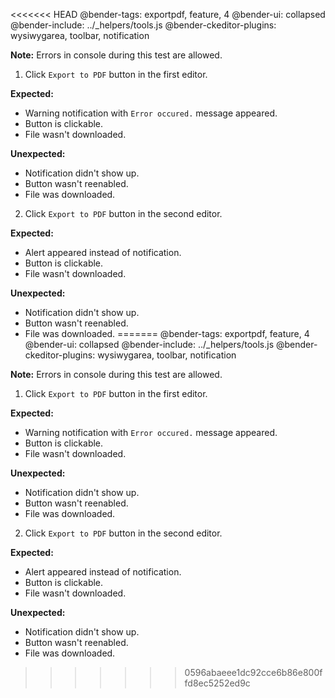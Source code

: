 <<<<<<< HEAD
@bender-tags: exportpdf, feature, 4
@bender-ui: collapsed
@bender-include: ../_helpers/tools.js
@bender-ckeditor-plugins: wysiwygarea, toolbar, notification

**Note:** Errors in console during this test are allowed.

1. Click `Export to PDF` button in the first editor.

  **Expected:**

  * Warning notification with `Error occured.` message appeared.
  * Button is clickable.
  * File wasn't downloaded.

  **Unexpected:**

  * Notification didn't show up.
  * Button wasn't reenabled.
  * File was downloaded.

2. Click `Export to PDF` button in the second editor.

  **Expected:**

  * Alert appeared instead of notification.
  * Button is clickable.
  * File wasn't downloaded.

  **Unexpected:**

  * Notification didn't show up.
  * Button wasn't reenabled.
  * File was downloaded.
=======
@bender-tags: exportpdf, feature, 4
@bender-ui: collapsed
@bender-include: ../_helpers/tools.js
@bender-ckeditor-plugins: wysiwygarea, toolbar, notification

**Note:** Errors in console during this test are allowed.

1. Click `Export to PDF` button in the first editor.

  **Expected:**

  * Warning notification with `Error occured.` message appeared.
  * Button is clickable.
  * File wasn't downloaded.

  **Unexpected:**

  * Notification didn't show up.
  * Button wasn't reenabled.
  * File was downloaded.

2. Click `Export to PDF` button in the second editor.

  **Expected:**

  * Alert appeared instead of notification.
  * Button is clickable.
  * File wasn't downloaded.

  **Unexpected:**

  * Notification didn't show up.
  * Button wasn't reenabled.
  * File was downloaded.
>>>>>>> 0596abaeee1dc92cce6b86e800ffd8ec5252ed9c
